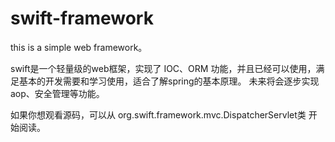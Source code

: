 # swift-framework
this is a simple web framework。

swift是一个轻量级的web框架，实现了 IOC、ORM 功能，并且已经可以使用，满足基本的开发需要和学习使用，适合了解spring的基本原理。
未来将会逐步实现 aop、安全管理等功能。

如果你想观看源码，可以从 org.swift.framework.mvc.DispatcherServlet类 开始阅读。
